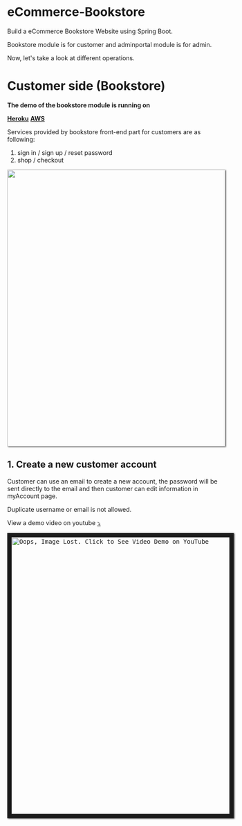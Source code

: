 # eCommerce-Bookstore

Build a eCommerce Bookstore Website using Spring Boot.

Bookstore module is for customer and adminportal module is for admin.

Now, let's take a look at different operations.

# Customer side (Bookstore)

**The demo of the bookstore module is running on**

**[Heroku](https://ecommerce-bookstore.herokuapp.com/)** **[AWS](http://ecommercebookstore-env.zinubyzeju.us-east-2.elasticbeanstalk.com/)**

Services provided by bookstore front-end part for customers are as following:

1. sign in / sign up / reset password
2. shop / checkout

<kbd><img src="https://drive.google.com/uc?id=1ID5LU_jUdhBaiELiHyM6cTNg3529ogC7" width="640" style="border: 0px solid black;box-shadow: 2px 1px 3px #545454" /></kbd>

## 1. Create a new customer account

Customer can use an email to create a new account, the password will be sent directly to the email and then customer can edit information in myAccount page.

Duplicate username or email is not allowed.

View a demo video on youtube <a href="http://www.youtube.com/watch?v=QlF81-6gLG0" target="_blank">⤵️</a>

<kbd><a href="http://www.youtube.com/watch?v=QlF81-6gLG0" target="_blank"><img src="https://drive.google.com/uc?id=192_WGq140rIcBs5jUVA0e6NMUgeLH8gB" alt="Oops, Image Lost. Click to See Video Demo on YouTube" width="640" border="10" style="box-shadow: 2px 1px 3px #545454;" /></a></kbd>
